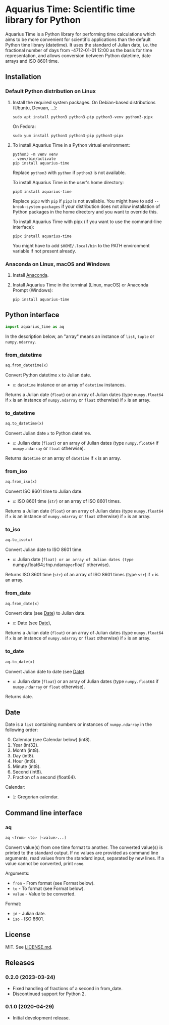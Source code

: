 # Aquarius Time: Scientific time library for Python

Aquarius Time is a Python library for performing time calculations which aims
to be more convenient for scientific applications than the default Python time
library (datetime). It uses the standard of Julian date, i.e. the fractional
number of days from -4712-01-01 12:00 as the basis for time representation, and
allows conversion between Python datetime, date arrays and ISO 8601 time.

## Installation

### Default Python distribution on Linux

1. Install the required system packages. On Debian-based distributions (Ubuntu,
   Devuan, ...):

   ```
   sudo apt install python3 python3-pip python3-venv python3-pipx
   ```

   On Fedora:

   ```
   sudo yum install python3 python3-pip python3-pipx
   ```

2. To install Aquarius Time in a Python virtual environment:

   ```
   python3 -m venv venv
   . venv/bin/activate
   pip install aquarius-time
   ```

   Replace `python3` with `python` if `python3` is not available.

   To install Aquarius Time in the user's home directory:

   ```
   pip3 install aquarius-time
   ```

   Replace `pip3` with `pip` if `pip3` is not available. You might have to add
   `--break-system-packages` if your distribution does not allow installation of
   Python packages in the home directory and you
   want to override this.

   To install Aquarius Time with pipx (if you want to use the command-line
   interface):

   ```
   pipx install aquarius-time
   ```

   You might have to add `$HOME/.local/bin` to the PATH environment variable if
   not present already.

### Anaconda on Linux, macOS and Windows

1. Install [Anaconda](https://www.anaconda.com/download).

2. Install Aquarius Time in the terminal (Linux, macOS) or Anaconda Prompt
   (Windows):

   ```
   pip install aquarius-time
   ```

## Python interface

```python
import aquarius_time as aq
```

In the description below, an "array" means an instance of `list`, `tuple` or
`numpy.ndarray`.

### from_datetime

```python
aq.from_datetime(x)
```

Convert Python datetime `x` to Julian date.

- `x`: `datetime` instance or an array of `datetime` instances.

Returns a Julian date (`float`) or an array of Julian dates (type
`numpy.float64` if `x` is an instance of `numpy.ndarray` or `float` otherwise)
if `x` is an array.

### to_datetime

```python
aq.to_datetime(x)
```

Convert Julian date `x` to Python datetime.

- `x`: Julian date (`float`) or an array of Julian dates (type `numpy.float64`
if `numpy.ndarray` or `float` otherwise).

Returns `datetime` or an array of `datetime` if `x` is an array.

### from_iso

```python
aq.from_iso(x)
```

Convert ISO 8601 time to Julian date.

- `x`: ISO 8601 time (`str`) or an array of ISO 8601 times.

Returns a Julian date (`float`) or an array of Julian dates (type
`numpy.float64` if `x` is an instance of `numpy.ndarray` or `float` otherwise)
if `x` is an array.

### to_iso

```python
aq.to_iso(x)
```

Convert Julian date to ISO 8601 time.

- `x`: Julian date (`float) or an array of Julian dates (type `numpy.float64`
  if `np.ndarray` or `float` otherwise).

Returns ISO 8601 time (`str`) of an array of ISO 8601 times (type `str`) if `x`
is an array.

### from_date

```python
aq.from_date(x)
```

Convert date (see [Date](#date)) to Julian date.

- `x`: Date (see [Date](#date)),

Returns a Julian date (`float`) or an array of Julian dates (type
`numpy.float64` if `x` is an instance of `numpy.ndarray` or `float` otherwise)
if `x` is an array.

### to_date

```python
aq.to_date(x)
```

Convert Julian date to date (see [Date](#date)).

- `x`: Julian date (`float`) or an array of Julian dates (type `numpy.float64`
if `numpy.ndarray` or `float` otherwise).

Returns date.

## Date

Date is a `list` containing numbers or instances of `numpy.ndarray` in the
following order:

0. Calendar (see Calendar below) (int8).
1. Year (int32).
2. Month (int8).
3. Day (int8).
4. Hour (int8).
5. Minute (int8).
6. Second (int8).
7. Fraction of a second (float64).

Calendar:

- `1`: Gregorian calendar.

## Command line interface

### aq

```sh
aq <from> <to> [<value>...]
```

Convert value(s) from one time format to another. The converted value(s) is
printed to the standard output. If no values are provided as command line
arguments, read values from the standard input, separated by new lines.
If a value cannot be converted, print `none`.

Arguments:

- `from` - From format (see Format below).
- `to` - To format (see Format below).
- `value` - Value to be converted.

Format:

- `jd` - Julian date.
- `iso` - ISO 8601.

## License

MIT. See [LICENSE.md](LICENSE.md).

## Releases

### 0.2.0 (2023-03-24)

- Fixed handling of fractions of a second in from\_date.
- Discontinued support for Python 2.

### 0.1.0 (2020-04-29)

- Initial development release.
